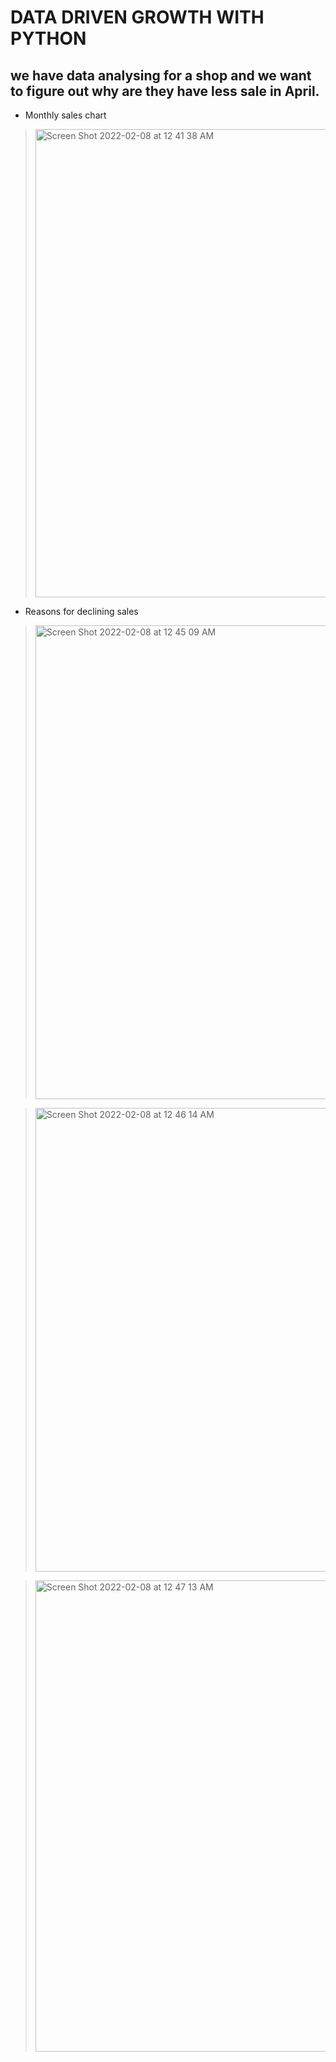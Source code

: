 # DATA DRIVEN GROWTH WITH PYTHON

## we have data analysing for a shop and we want to figure out why are they have less sale in April.

- Monthly sales chart

> <img width="749" alt="Screen Shot 2022-02-08 at 12 41 38 AM" src="https://user-images.githubusercontent.com/87034655/152872562-1e38953c-2cb9-41ea-aa20-30bd1c9a88b8.png">

- Reasons for declining sales

> <img width="758" alt="Screen Shot 2022-02-08 at 12 45 09 AM" src="https://user-images.githubusercontent.com/87034655/152873193-924edcd4-e2a9-4022-80d6-3b7218cd3910.png">

> <img width="742" alt="Screen Shot 2022-02-08 at 12 46 14 AM" src="https://user-images.githubusercontent.com/87034655/152873320-6d89b081-d74d-4585-96f9-68b0b5bd1b5c.png">

> <img width="754" alt="Screen Shot 2022-02-08 at 12 47 13 AM" src="https://user-images.githubusercontent.com/87034655/152873505-4281089d-838c-4355-a8b5-0d6acfc2dfbe.png">
